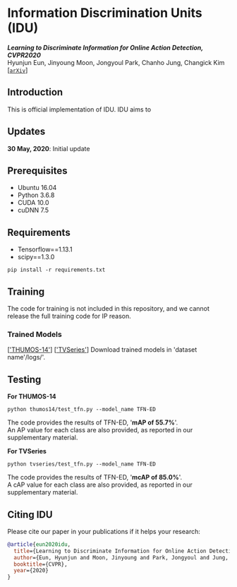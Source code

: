 # Information Discrimination Units (IDU)
***Learning to Discriminate Information for Online Action Detection, CVPR2020***  
Hyunjun Eun, Jinyoung Moon, Jongyoul Park, Chanho Jung, Changick Kim  
[[`arXiv`](https://arxiv.org/abs/1912.04461)]

## Introduction
This is official implementation of IDU. IDU aims to 

## Updates
**30 May, 2020**: Initial update

## Prerequisites
- Ubuntu 16.04  
- Python 3.6.8   
- CUDA 10.0  
- cuDNN 7.5

## Requirements
- Tensorflow==1.13.1  
- scipy==1.3.0  
```
pip install -r requirements.txt
```

## Training
The code for training is not included in this repository, and we cannot release the full training code for IP reason.

### Trained Models
[['THUMOS-14'](https://drive.google.com/uc?export=download&confirm=8b-Z&id=1DUpOzbLG-8ptpPVJrzsRiKFRIaO1FBcs)]
[['TVSeries'](https://drive.google.com/uc?export=download&confirm=A33G&id=1zJ7EfhQg91XVrV9ryjvmcoyQDEl3U_Fn)]
Download trained models in 'dataset name'/logs/'.


## Testing

__For THUMOS-14__  
```
python thumos14/test_tfn.py --model_name TFN-ED
```
The code provides the results of TFN-ED, '__mAP of 55.7%__'.  
An AP value for each class are also provided, as reported in our supplementary material.

__For TVSeries__  
```
python tvseries/test_tfn.py --model_name TFN-ED
```
The code provides the results of TFN-ED, '__mcAP of 85.0%__'.  
A cAP value for each class are also provided, as reported in our supplementary material.

## Citing IDU
Please cite our paper in your publications if it helps your research:

```BibTeX
@article{eun2020idu,
  title={Learning to Discriminate Information for Online Action Detection},
  author={Eun, Hyunjun and Moon, Jinyoung and Park, Jongyoul and Jung, Chanho and Kim, Changick},
  booktitle={CVPR},
  year={2020}
} 
```
